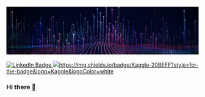 ![My Image](data-1680x300.jpg)

<div id="badges">
  <a href="https://www.linkedin.com/in/roman-resner-b93a64a6">
    <img src="https://img.shields.io/badge/LinkedIn-blue?style=for-the-badge&logo=linkedin&logoColor=white" alt="LinkedIn Badge"/>
  </a>
  <a href="your-youtube-URL">
    <img src="https://img.shields.io/badge/Kaggle-20BEFF?style=for-the-badge&logo=Kaggle&logoColor=white)/>
  </a>
</div>


https://img.shields.io/badge/Kaggle-20BEFF?style=for-the-badge&logo=Kaggle&logoColor=white

### Hi there 👋

<!--
**RomanRes/RomanRes** is a ✨ _special_ ✨ repository because its `README.md` (this file) appears on your GitHub profile.

Here are some ideas to get you started:

- 🔭 I’m currently working on ...
- 🌱 I’m currently learning ...
- 👯 I’m looking to collaborate on ...
- 🤔 I’m looking for help with ...
- 💬 Ask me about ...
- 📫 How to reach me: ...
- 😄 Pronouns: ...
- ⚡ Fun fact: ...
-->
